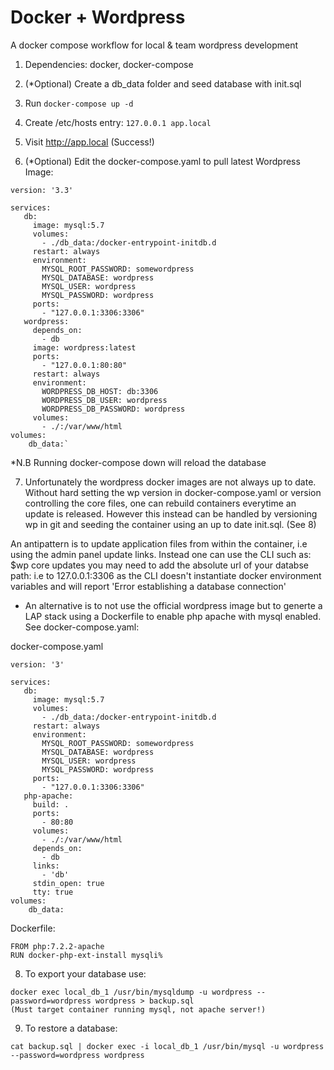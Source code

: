 # Docker + Wordpress
A docker compose workflow for local & team wordpress development

1. Dependencies: docker, docker-compose
2. (*Optional) Create a db_data folder and seed database with init.sql
3. Run `docker-compose up -d` 
4. Create /etc/hosts entry: `127.0.0.1 app.local`
5. Visit http://app.local (Success!)

6. (*Optional) Edit the docker-compose.yaml to pull latest Wordpress Image:
```
version: '3.3'

services:
   db:
     image: mysql:5.7
     volumes:
       - ./db_data:/docker-entrypoint-initdb.d
     restart: always
     environment:
       MYSQL_ROOT_PASSWORD: somewordpress
       MYSQL_DATABASE: wordpress
       MYSQL_USER: wordpress
       MYSQL_PASSWORD: wordpress
     ports:
       - "127.0.0.1:3306:3306"
   wordpress:
     depends_on:
       - db
     image: wordpress:latest
     ports:
       - "127.0.0.1:80:80"
     restart: always
     environment:
       WORDPRESS_DB_HOST: db:3306
       WORDPRESS_DB_USER: wordpress
       WORDPRESS_DB_PASSWORD: wordpress
     volumes:
       - ./:/var/www/html
volumes:
    db_data:`
```

*N.B Running docker-compose down will reload the database

7. Unfortunately the wordpress docker images are not always up to date. Without hard setting the wp version in docker-compose.yaml or version controlling the core files, one can rebuild containers everytime an update is released. However this instead can be handled by versioning wp in git and seeding the container using an up to date init.sql. (See 8)

An antipattern is to update application files from within the container, i.e using the admin panel update links. 
  Instead one can use the CLI such as: $wp core updates you may need to add the absolute url of your databse path: i.e to 127.0.0.1:3306 as the CLI doesn't instantiate docker environment variables and will report 'Error establishing a database connection'

+ An alternative is to not use the official wordpress image but to generte a LAP stack
using a Dockerfile to enable php apache with mysql enabled. See docker-compose.yaml:

docker-compose.yaml
```
version: '3'

services:
   db:
     image: mysql:5.7
     volumes:
       - ./db_data:/docker-entrypoint-initdb.d
     restart: always
     environment:
       MYSQL_ROOT_PASSWORD: somewordpress
       MYSQL_DATABASE: wordpress
       MYSQL_USER: wordpress
       MYSQL_PASSWORD: wordpress
     ports:
       - "127.0.0.1:3306:3306"
   php-apache:
     build: .
     ports:
       - 80:80
     volumes:
       - ./:/var/www/html
     depends_on:
       - db
     links:
       - 'db'
     stdin_open: true
     tty: true
volumes:
    db_data:
```

Dockerfile:
```
FROM php:7.2.2-apache
RUN docker-php-ext-install mysqli% 
```
8. To export your database use: 
```
docker exec local_db_1 /usr/bin/mysqldump -u wordpress --password=wordpress wordpress > backup.sql
(Must target container running mysql, not apache server!)
```
9. To restore a database:
```
cat backup.sql | docker exec -i local_db_1 /usr/bin/mysql -u wordpress --password=wordpress wordpress
```

